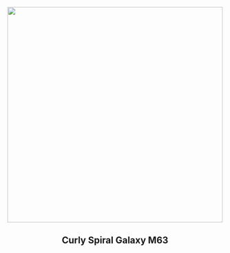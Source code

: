 
<p align="center"><img src="https://apod.nasa.gov/apod/image/2505/M63_HaLRGB_Apod1024.jpg" width="500" height="500"></p>
<h2 align="center"> Curly Spiral Galaxy M63 </h2>
